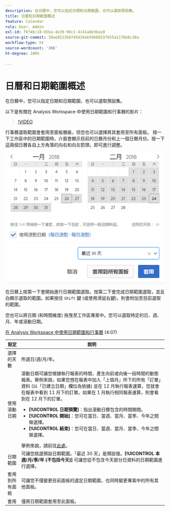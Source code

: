 ```yaml
---
description: 在日曆中，您可以指定日期和日期範圍，也可以選取預設集。
title: 日曆和日期範圍概述
feature: Calendar
role: User, Admin
exl-id: fbf4bc18-65ba-4e39-96c1-4c41a8e3baa9
source-git-commit: 10ae8213b8745439ab5968853f655a1176b8c38a
workflow-type: ht
source-wordcount: '386'
ht-degree: 100%

---
```


# 日曆和日期範圍概述

在日曆中，您可以指定日期和日期範圍，也可以選取預設集。

以下是有關在 Analysis Workspace 中使用日期範圍和行事曆的影片：

>[!VIDEO](https://video.tv.adobe.com/v/23973/?quality=12)

行事曆選取範圍會套用至面板層級，但您也可以選擇將其套用至所有面板。 按一下工作區中的日期範圍時，介面會顯示目前的日曆月份和上一個日曆月份。按一下這兩個日曆各自上方角落的向右和向左箭頭，即可進行調整。

![日曆](assets/aw_calendar.png)

在日曆上按第一下會開始進行日期範圍選取。按第二下會完成日期範圍選取，並反白顯示選取的範圍。如果按住 `Shift` 鍵 (或使用滑鼠右鍵)，則會附加至目前選取的範圍。

您也可以將日期 (和時間維度) 拖曳至工作區專案中。您可以選取特定的日、週、月、年或滾動日期。

[在 Analysis Workspace 中使用日期範圍和行事曆](https://experienceleague.adobe.com/docs/analytics-learn/tutorials/analysis-workspace/calendar-and-date-ranges/using-dates-in-analysis-workspace.html?lang=zh-Hant) (4:07)

| 設定 | 說明 |
|--- |--- |
| 選擇的天數 | 所選日/週/月/年。 |
| 使用滾動日期 | 滾動日期可讓您根據執行報表的時間，產生向前或向後一段時間的動態報表。舉例來說，如果您想在報表中加入「上個月」所下的所有「訂單」資料 (以「已建立日期」欄位為依據) 並在 12 月執行報表運算，您就會在報表中看到 11 月下的訂單。如果在 1 月執行相同報表運算，則會看到在 12 月下的訂單。<ul><li>**[!UICONTROL 日期預覽]**：指出滾動日曆包含的時間期間。</li><li>**[!UICONTROL 開始]**：您可在當日、當週、當月、當季、今年之間做選擇。</li><li>**[!UICONTROL 結束]**：您可在當日、當週、當月、當季、今年之間做選擇。</li></ul>舉例來說，請前往[此處](/help/analyze/analysis-workspace/components/calendar-date-ranges/custom-date-ranges.md)。 |
| 日期範圍 | 可讓您挑選預設日期範圍。「最近 30 天」是預設值。**[!UICONTROL 本週/月/季/年 (不包括今天)]** 可讓您從不包含今天部分日資料的日期範圍進行選擇。 |
| 套用到所有面板 | 可讓您不僅變更目前面板的選定日期範圍，也同時變更專案中的所有其他面板。 |
| 套用 | 僅將日期範圍套用至此面板。 |
